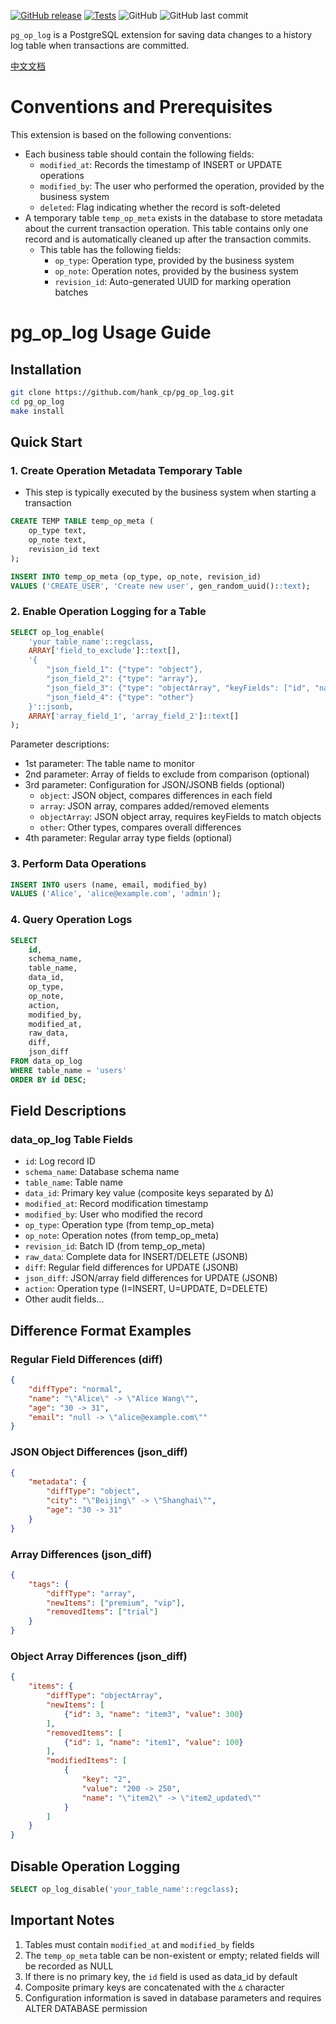 [![GitHub release](https://img.shields.io/github/release/hank-cp/pg_og_log.svg)](https://github.com/hank-cp/pg_op_log/releases)
[![Tests](https://github.com/hank-cp/pg_op_log/actions/workflows/test.yml/badge.svg)](https://github.com/hank-cp/pg_op_log/actions/workflows/test.yml)
![GitHub](https://img.shields.io/github/license/hank-cp/pg_op_log.svg)
![GitHub last commit](https://img.shields.io/github/last-commit/hank-cp/pg_op_log.svg)

`pg_op_log` is a PostgreSQL extension for saving data changes to a history log table when transactions are committed.

[中文文档](README.zh-cn.md)

# Conventions and Prerequisites

This extension is based on the following conventions:
- Each business table should contain the following fields:
	- `modified_at`: Records the timestamp of INSERT or UPDATE operations
	- `modified_by`: The user who performed the operation, provided by the business system
	- `deleted`: Flag indicating whether the record is soft-deleted
- A temporary table `temp_op_meta` exists in the database to store metadata about the current transaction operation. This table contains only one record and is automatically cleaned up after the transaction commits.
	- This table has the following fields:
		- `op_type`: Operation type, provided by the business system
		- `op_note`: Operation notes, provided by the business system
		- `revision_id`: Auto-generated UUID for marking operation batches

# pg_op_log Usage Guide

## Installation

```bash
git clone https://github.com/hank_cp/pg_op_log.git
cd pg_op_log
make install
```

## Quick Start

### 1. Create Operation Metadata Temporary Table
* This step is typically executed by the business system when starting a transaction

```sql
CREATE TEMP TABLE temp_op_meta (
	op_type text,
	op_note text,
	revision_id text
);

INSERT INTO temp_op_meta (op_type, op_note, revision_id)
VALUES ('CREATE_USER', 'Create new user', gen_random_uuid()::text);
```

### 2. Enable Operation Logging for a Table

```sql
SELECT op_log_enable(
	'your_table_name'::regclass,
	ARRAY['field_to_exclude']::text[],
	'{
		"json_field_1": {"type": "object"},
		"json_field_2": {"type": "array"},
		"json_field_3": {"type": "objectArray", "keyFields": ["id", "name"]},
		"json_field_4": {"type": "other"}
	}'::jsonb,
	ARRAY['array_field_1', 'array_field_2']::text[]
);
```

Parameter descriptions:
- 1st parameter: The table name to monitor
- 2nd parameter: Array of fields to exclude from comparison (optional)
- 3rd parameter: Configuration for JSON/JSONB fields (optional)
  - `object`: JSON object, compares differences in each field
  - `array`: JSON array, compares added/removed elements
  - `objectArray`: JSON object array, requires keyFields to match objects
  - `other`: Other types, compares overall differences
- 4th parameter: Regular array type fields (optional)

### 3. Perform Data Operations

```sql
INSERT INTO users (name, email, modified_by) 
VALUES ('Alice', 'alice@example.com', 'admin');
```

### 4. Query Operation Logs

```sql
SELECT 
	id,
	schema_name,
	table_name,
	data_id,
	op_type,
	op_note,
	action,
	modified_by,
	modified_at,
	raw_data,
	diff,
	json_diff
FROM data_op_log
WHERE table_name = 'users'
ORDER BY id DESC;
```

## Field Descriptions

### data_op_log Table Fields

- `id`: Log record ID
- `schema_name`: Database schema name
- `table_name`: Table name
- `data_id`: Primary key value (composite keys separated by ∆)
- `modified_at`: Record modification timestamp
- `modified_by`: User who modified the record
- `op_type`: Operation type (from temp_op_meta)
- `op_note`: Operation notes (from temp_op_meta)
- `revision_id`: Batch ID (from temp_op_meta)
- `raw_data`: Complete data for INSERT/DELETE (JSONB)
- `diff`: Regular field differences for UPDATE (JSONB)
- `json_diff`: JSON/array field differences for UPDATE (JSONB)
- `action`: Operation type (I=INSERT, U=UPDATE, D=DELETE)
- Other audit fields...

## Difference Format Examples

### Regular Field Differences (diff)

```json
{
	"diffType": "normal",
	"name": "\"Alice\" -> \"Alice Wang\"",
	"age": "30 -> 31",
	"email": "null -> \"alice@example.com\""
}
```

### JSON Object Differences (json_diff)

```json
{
	"metadata": {
		"diffType": "object",
		"city": "\"Beijing\" -> \"Shanghai\"",
		"age": "30 -> 31"
	}
}
```

### Array Differences (json_diff)

```json
{
	"tags": {
		"diffType": "array",
		"newItems": ["premium", "vip"],
		"removedItems": ["trial"]
	}
}
```

### Object Array Differences (json_diff)

```json
{
	"items": {
		"diffType": "objectArray",
		"newItems": [
			{"id": 3, "name": "item3", "value": 300}
		],
		"removedItems": [
			{"id": 1, "name": "item1", "value": 100}
		],
		"modifiedItems": [
			{
				"key": "2",
				"value": "200 -> 250",
				"name": "\"item2\" -> \"item2_updated\""
			}
		]
	}
}
```

## Disable Operation Logging

```sql
SELECT op_log_disable('your_table_name'::regclass);
```

## Important Notes

1. Tables must contain `modified_at` and `modified_by` fields
2. The `temp_op_meta` table can be non-existent or empty; related fields will be recorded as NULL
3. If there is no primary key, the `id` field is used as data_id by default
4. Composite primary keys are concatenated with the `∆` character
5. Configuration information is saved in database parameters and requires ALTER DATABASE permission
